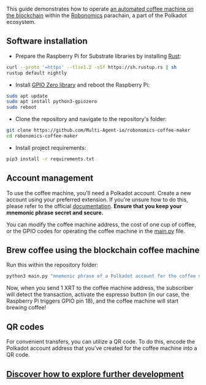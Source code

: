 This guide demonstrates how to operate [an automated coffee machine on the blockchain](https://github.com/Multi-Agent-io/robonomics-coffee-maker/tree/master) within the [Robonomics](https://robonomics.network) parachain, a part of the Polkadot ecosystem.

## Software installation

- Prepare the Raspberry Pi for Substrate libraries by installing [Rust](https://www.rust-lang.org/tools/install):
```bash
curl --proto '=https' --tlsv1.2 -sSf https://sh.rustup.rs | sh
rustup default nightly
```

- Install [GPIO Zero library](https://gpiozero.readthedocs.io/en/stable/installing.html) and reboot the Raspberry Pi:
```bash
sudo apt update
sudo apt install python3-gpiozero
sudo reboot
```

- Clone the repository and navigate to the repository's folder:
```bash
git clone https://github.com/Multi-Agent-io/robonomics-coffee-maker
cd robonomics-coffee-maker
```

- Install project requirements:
```bash
pip3 install -r requirements.txt
```

## Account management
To use the coffee machine, you'll need a Polkadot account. Create a new account using your preferred extension. If you're unsure how to do this, please refer to the official [documentation](https://support.polkadot.network/support/solutions/articles/65000098878-how-to-create-a-dot-account). **Ensure that you keep your mnemonic phrase secret and secure.**

You can modify the coffee machine address, the cost of one cup of coffee, or the GPIO codes for operating the coffee machine in the [main.py](https://github.com/Multi-Agent-io/robonomics-coffee-maker/blob/master/robonomics-kusama/main.py) file.

## Brew coffee using the blockchain coffee machine
Run this within the repository folder:
```bash
python3 main.py "mnemonic phrase of a Polkadot account for the coffee machine"
```
Now, when you send 1 XRT to the coffee machine address, the subscriber will detect the transaction, activate the espresso button (in our case, the Raspberry Pi triggers GPIO pin 18), and the coffee machine will start brewing coffee!

## QR codes
For convenient transfers, you can utilize a QR code. To do this, encode the Polkadot account address that you've created for the coffee machine into a QR code.

## [Discover how to explore further development](https://github.com/Multi-Agent-io/robonomics-coffee-maker/tree/master#exploring-further-development)
